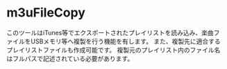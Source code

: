 # m3uFileCopy
このツールはiTunes等でエクスポートされたプレイリストを読み込み、楽曲ファイルをUSBメモリ等へ複製を行う機能を有します。
また、複製先に適合するプレイリストファイルも作成可能です。
複製元のプレイリスト内のファイル名はフルパスで記述されている必要があります。
